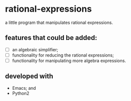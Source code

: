 # rational-expressions
a little program that manipulates rational expressions.

## features that could be added:
- [ ] an algebraic simplifier;
- [ ] functionality for reducing the rational expressions;
- [ ] functionality for manipulating more algebra expressions.

## developed with
- Emacs; and
- Python2
